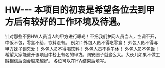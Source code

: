 # HW--- 本项目的初衷是希望各位去到甲方后有较好的工作环境及待遇。
针对那些不把HW人员当人的甲方进行曝光！不把我们护网人员当人，空调不开，中饭不包，零食不给，饮料没有。
例如：外包人员不得吃零食！
      外包人员不得与甲方妹子谈恋爱！
      外包人员不得喝饮料！
      外包人员不得午休！
      外包人员不包饭！
 希望大家能避开该项目中榜上有名的甲方。网安圈子就这么大。大伙儿如果不做工贼相信后面会越来越好。
 各位可以在HW结束后填写。
